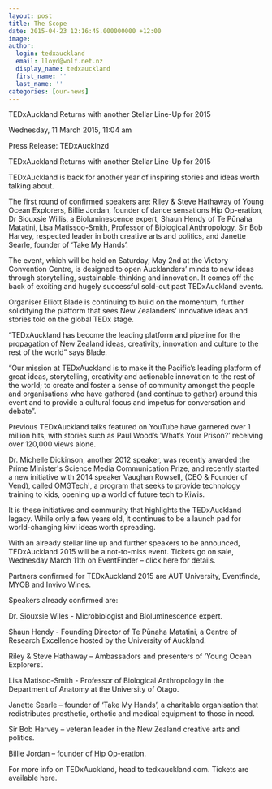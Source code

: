 ```yaml
---
layout: post
title: The Scope
date: 2015-04-23 12:16:45.000000000 +12:00
image:
author:
  login: tedxauckland
  email: lloyd@wolf.net.nz
  display_name: tedxauckland
  first_name: ''
  last_name: ''
categories: [our-news]
---
```

TEDxAuckland Returns with another Stellar Line-Up for 2015

Wednesday, 11 March 2015, 11:04 am

Press Release: TEDxAucklnzd

TEDxAuckland Returns with another Stellar Line-Up for 2015

TEDxAuckland is back for another year of inspiring stories and ideas worth talking about.

The first round of confirmed speakers are: Riley &amp; Steve Hathaway of Young Ocean Explorers, Billie Jordan, founder of dance sensations Hip Op-eration, Dr Siouxsie Willis, a Bioluminescence expert, Shaun Hendy of Te Pūnaha Matatini, Lisa Matissoo-Smith, Professor of Biological Anthropology, Sir Bob Harvey, respected leader in both creative arts and politics, and Janette Searle, founder of ‘Take My Hands’.

The event, which will be held on Saturday, May 2nd at the Victory Convention Centre, is designed to open Aucklanders’ minds to new ideas through storytelling, sustainable-thinking and innovation. It comes off the back of exciting and hugely successful sold-out past TEDxAuckland events.

Organiser Elliott Blade is continuing to build on the momentum, further solidifying the platform that sees New Zealanders’ innovative ideas and stories told on the global TEDx stage.

“TEDxAuckland has become the leading platform and pipeline for the propagation of New Zealand ideas, creativity, innovation and culture to the rest of the world” says Blade.

“Our mission at TEDxAuckland is to make it the Pacific’s leading platform of great ideas, storytelling, creativity and actionable innovation to the rest of the world; to create and foster a sense of community amongst the people and organisations who have gathered (and continue to gather) around this event and to provide a cultural focus and impetus for conversation and debate”.

Previous TEDxAuckland talks featured on YouTube have garnered over 1 million hits, with stories such as Paul Wood’s ‘What’s Your Prison?’ receiving over 120,000 views alone.

Dr. Michelle Dickinson, another 2012 speaker, was recently awarded the Prime Minister's Science Media Communication Prize, and recently started a new initiative with 2014 speaker Vaughan Rowsell, (CEO &amp; Founder of Vend), called OMGTech!, a program that seeks to provide technology training to kids, opening up a world of future tech to Kiwis.

It is these initiatives and community that highlights the TEDxAuckland legacy. While only a few years old, it continues to be a launch pad for world-changing kiwi ideas worth spreading.

With an already stellar line up and further speakers to be announced, TEDxAuckland 2015 will be a not-to-miss event. Tickets go on sale, Wednesday March 11th on EventFinder – click here for details.

Partners confirmed for TEDxAuckland 2015 are AUT University, Eventfinda, MYOB and Invivo Wines.

Speakers already confirmed are:

Dr. Siouxsie Wiles - Microbiologist and Bioluminescence expert.

Shaun Hendy - Founding Director of Te Pūnaha Matatini, a Centre of Research Excellence hosted by the University of Auckland.

Riley &amp; Steve Hathaway – Ambassadors and presenters of ‘Young Ocean Explorers’.

Lisa Matisoo-Smith - Professor of Biological Anthropology in the Department of Anatomy at the University of Otago.

Janette Searle – founder of ‘Take My Hands’, a charitable organisation that redistributes prosthetic, orthotic and medical equipment to those in need.

Sir Bob Harvey – veteran leader in the New Zealand creative arts and politics.

Billie Jordan – founder of Hip Op-eration.

For more info on TEDxAuckland, head to tedxauckland.com. Tickets are available here.
